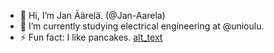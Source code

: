- 👋 Hi, I’m Jan Äärelä. (@Jan-Aarela)
- 📝 I’m currently studying electrical engineering at @unioulu.
- ⚡ Fun fact: I like pancakes.
[alt_text](https://meat-expert.ru/forums/uploads/monthly_2017_06/large.592dd93bee7ab_1.jpg.fb43ed3ee7d625c056e4ed6d997c3be6.jpg)
<!---
Jan-Aarela/Jan-Aarela is a ✨ special ✨ repository because its `README.md` (this file) appears on your GitHub profile.
You can click the Preview link to take a look at your changes.
--->
